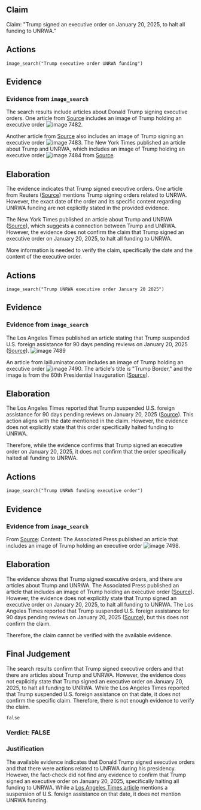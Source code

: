 ## Claim
Claim: "Trump signed an executive order on January 20, 2025, to halt all funding to UNRWA."

## Actions
```
image_search("Trump executive order UNRWA funding")
```

## Evidence
### Evidence from `image_search`
The search results include articles about Donald Trump signing executive orders. One article from [Source](https://www.nwaonline.com/news/2025/feb/06/us-to-pull-from-top-un-rights-council/) includes an image of Trump holding an executive order ![image 7482](media/2025-08-29_21-54-1756504485-370783.jpg).

Another article from [Source](https://www.reuters.com/world/us/trump-signs-orders-iran-withdrawing-us-un-human-rights-council-unrwa-2025-02-04/) also includes an image of Trump signing an executive order ![image 7483](media/2025-08-29_21-54-1756504485-624774.jpg). The New York Times published an article about Trump and UNRWA, which includes an image of Trump holding an executive order ![image 7484](media/2025-08-29_21-54-1756504486-080411.jpg) from [Source](https://www.nytimes.com/2025/02/04/us/politics/trump-united-nations-unrwa.html).


## Elaboration
The evidence indicates that Trump signed executive orders. One article from Reuters ([Source](https://www.reuters.com/world/us/trump-signs-orders-iran-withdrawing-us-un-human-rights-council-unrwa-2025-02-04/)) mentions Trump signing orders related to UNRWA. However, the exact date of the order and its specific content regarding UNRWA funding are not explicitly stated in the provided evidence.

The New York Times published an article about Trump and UNRWA ([Source](https://www.nytimes.com/2025/02/04/us/politics/trump-united-nations-unrwa.html)), which suggests a connection between Trump and UNRWA. However, the evidence does not confirm the claim that Trump signed an executive order on January 20, 2025, to halt all funding to UNRWA.

More information is needed to verify the claim, specifically the date and the content of the executive order.


## Actions
```
image_search("Trump UNRWA executive order January 20 2025")
```

## Evidence
### Evidence from `image_search`
The Los Angeles Times published an article stating that Trump suspended U.S. foreign assistance for 90 days pending reviews on January 20, 2025 ([Source](https://www.latimes.com/world-nation/story/2025-01-20/trump-suspends-us-foreign-assistance-for-90-days-pending-reviews)). ![image 7489](media/2025-08-29_21-55-1756504504-122888.jpg)

An article from lailluminator.com includes an image of Trump holding an executive order ![image 7490](media/2025-08-29_21-55-1756504504-932535.jpg). The article's title is "Trump Border," and the image is from the 60th Presidential Inauguration ([Source](https://lailluminator.com/2025/01/22/repub/trump-border-2/)).


## Elaboration
The Los Angeles Times reported that Trump suspended U.S. foreign assistance for 90 days pending reviews on January 20, 2025 ([Source](https://www.latimes.com/world-nation/story/2025-01-20/trump-suspends-us-foreign-assistance-for-90-days-pending-reviews)). This action aligns with the date mentioned in the claim. However, the evidence does not explicitly state that this order specifically halted funding to UNRWA.

Therefore, while the evidence confirms that Trump signed an executive order on January 20, 2025, it does not confirm that the order specifically halted all funding to UNRWA.


## Actions
```
image_search("Trump UNRWA funding executive order")
```

## Evidence
### Evidence from `image_search`
From [Source](https://apnews.com/article/trump-un-human-rights-palestinian-refugees-israel-05e1d57bbb41df38771d1ab69adb21a3): 
Content: The Associated Press published an article that includes an image of Trump holding an executive order ![image 7498](media/2025-08-29_21-55-1756504521-921827.jpg).


## Elaboration
The evidence shows that Trump signed executive orders, and there are articles about Trump and UNRWA. The Associated Press published an article that includes an image of Trump holding an executive order ([Source](https://apnews.com/article/trump-un-human-rights-palestinian-refugees-israel-05e1d57bbb41df38771d1ab69adb21a3)). However, the evidence does not explicitly state that Trump signed an executive order on January 20, 2025, to halt all funding to UNRWA. The Los Angeles Times reported that Trump suspended U.S. foreign assistance for 90 days pending reviews on January 20, 2025 ([Source](https://www.latimes.com/world-nation/story/2025-01-20/trump-suspends-us-foreign-assistance-for-90-days-pending-reviews)), but this does not confirm the claim.

Therefore, the claim cannot be verified with the available evidence.


## Final Judgement
The search results confirm that Trump signed executive orders and that there are articles about Trump and UNRWA. However, the evidence does not explicitly state that Trump signed an executive order on January 20, 2025, to halt all funding to UNRWA. While the Los Angeles Times reported that Trump suspended U.S. foreign assistance on that date, it does not confirm the specific claim. Therefore, there is not enough evidence to verify the claim.

`false`

### Verdict: FALSE

### Justification
The available evidence indicates that Donald Trump signed executive orders and that there were actions related to UNRWA during his presidency. However, the fact-check did not find any evidence to confirm that Trump signed an executive order on January 20, 2025, specifically halting all funding to UNRWA. While a [Los Angeles Times article](https://www.latimes.com/world-nation/story/2025-01-20/trump-suspends-us-foreign-assistance-for-90-days-pending-reviews) mentions a suspension of U.S. foreign assistance on that date, it does not mention UNRWA funding.
